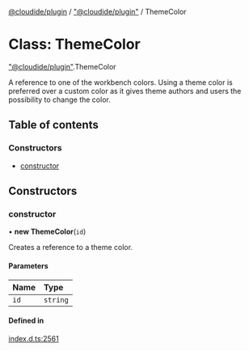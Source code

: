 [@cloudide/plugin](../README.md) / ["@cloudide/plugin"](../modules/_cloudide_plugin_.md) / ThemeColor

# Class: ThemeColor

["@cloudide/plugin"](../modules/_cloudide_plugin_.md).ThemeColor

A reference to one of the workbench colors.
Using a theme color is preferred over a custom color as it gives theme authors and users the possibility to change the color.

## Table of contents

### Constructors

- [constructor](cloudide_plugin_.ThemeColor.md#constructor)

## Constructors

### constructor

• **new ThemeColor**(`id`)

Creates a reference to a theme color.

#### Parameters

| Name | Type |
| :------ | :------ |
| `id` | `string` |

#### Defined in

[index.d.ts:2561](https://github.com/shuyaqian/cloudide-plugin-api/blob/26b31b9/index.d.ts#L2561)
